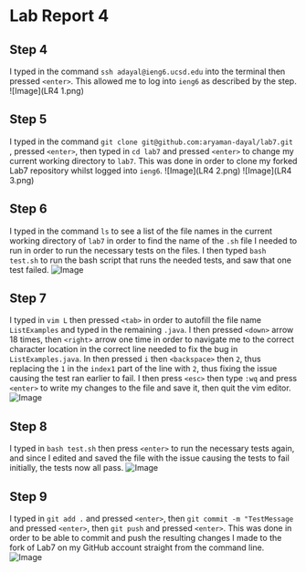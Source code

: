 # Lab Report 4
## Step 4
I typed in the command `ssh adayal@ieng6.ucsd.edu` into the terminal then pressed `<enter>`. This allowed me to log into `ieng6` as described by the step.
![Image](LR4 1.png)

## Step 5
I typed in the command `git clone git@github.com:aryaman-dayal/lab7.git` , pressed `<enter>`, then typed in `cd lab7` and pressed `<enter>` to change my current working directory to `lab7`. This was done in order to clone my forked Lab7 repository whilst logged into `ieng6`.
![Image](LR4 2.png)
![Image](LR4 3.png)

## Step 6
I typed in the command `ls` to see a list of the file names in the current working directory of `lab7` in order to find the name of the `.sh` file I needed to run in order to run the necessary tests on the files. I then typed `bash test.sh` to run the bash script that runs the needed tests, and saw that one test failed.
![Image]()

## Step 7
I typed in `vim L` then pressed `<tab>` in order to autofill the file name `ListExamples` and typed in the remaining `.java`. I then pressed `<down>` arrow 18 times, then `<right>` arrow one time in order to navigate me to the correct character location in the correct line needed to fix the bug in `ListExamples.java`. In then pressed `i` then `<backspace>` then `2`, thus replacing the `1` in the `index1` part of the line with `2`, thus fixing the issue causing the test ran earlier to fail. I then press `<esc>` then type `:wq` and press `<enter>` to write my changes to the file and save it, then quit the vim editor. 
![Image]()

## Step 8
I typed in `bash test.sh` then press `<enter>` to run the necessary tests again, and since I edited and saved the file with the issue causing the tests to fail initially, the tests now all pass.
![Image]()

## Step 9
I typed in `git add .` and pressed `<enter>`, then `git commit -m "TestMessage` and pressed `<enter>`, then `git push` and pressed `<enter>`. This was done in order to be able to commit and push the resulting changes I made to the fork of Lab7 on my GitHub account straight from the command line. 
![Image]()
